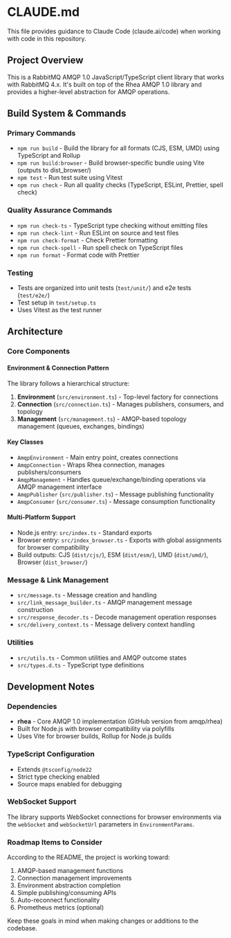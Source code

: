 # CLAUDE.md

This file provides guidance to Claude Code (claude.ai/code) when working with code in this repository.

## Project Overview

This is a RabbitMQ AMQP 1.0 JavaScript/TypeScript client library that works with RabbitMQ 4.x. It's built on top of the Rhea AMQP 1.0 library and provides a higher-level abstraction for AMQP operations.

## Build System & Commands

### Primary Commands
- `npm run build` - Build the library for all formats (CJS, ESM, UMD) using TypeScript and Rollup
- `npm run build:browser` - Build browser-specific bundle using Vite (outputs to dist_browser/)
- `npm test` - Run test suite using Vitest
- `npm run check` - Run all quality checks (TypeScript, ESLint, Prettier, spell check)

### Quality Assurance Commands
- `npm run check-ts` - TypeScript type checking without emitting files
- `npm run check-lint` - Run ESLint on source and test files
- `npm run check-format` - Check Prettier formatting
- `npm run check-spell` - Run spell check on TypeScript files
- `npm run format` - Format code with Prettier

### Testing
- Tests are organized into unit tests (`test/unit/`) and e2e tests (`test/e2e/`)
- Test setup in `test/setup.ts`
- Uses Vitest as the test runner

## Architecture

### Core Components

#### Environment & Connection Pattern
The library follows a hierarchical structure:
1. **Environment** (`src/environment.ts`) - Top-level factory for connections
2. **Connection** (`src/connection.ts`) - Manages publishers, consumers, and topology
3. **Management** (`src/management.ts`) - AMQP-based topology management (queues, exchanges, bindings)

#### Key Classes
- `AmqpEnvironment` - Main entry point, creates connections
- `AmqpConnection` - Wraps Rhea connection, manages publishers/consumers
- `AmqpManagement` - Handles queue/exchange/binding operations via AMQP management interface
- `AmqpPublisher` (`src/publisher.ts`) - Message publishing functionality
- `AmqpConsumer` (`src/consumer.ts`) - Message consumption functionality

#### Multi-Platform Support
- Node.js entry: `src/index.ts` - Standard exports
- Browser entry: `src/index_browser.ts` - Exports with global assignments for browser compatibility
- Build outputs: CJS (`dist/cjs/`), ESM (`dist/esm/`), UMD (`dist/umd/`), Browser (`dist_browser/`)

### Message & Link Management
- `src/message.ts` - Message creation and handling
- `src/link_message_builder.ts` - AMQP management message construction
- `src/response_decoder.ts` - Decode management operation responses
- `src/delivery_context.ts` - Message delivery context handling

### Utilities
- `src/utils.ts` - Common utilities and AMQP outcome states
- `src/types.d.ts` - TypeScript type definitions

## Development Notes

### Dependencies
- **rhea** - Core AMQP 1.0 implementation (GitHub version from amqp/rhea)
- Built for Node.js with browser compatibility via polyfills
- Uses Vite for browser builds, Rollup for Node.js builds

### TypeScript Configuration
- Extends `@tsconfig/node22`
- Strict type checking enabled
- Source maps enabled for debugging

### WebSocket Support
The library supports WebSocket connections for browser environments via the `webSocket` and `webSocketUrl` parameters in `EnvironmentParams`.

### Roadmap Items to Consider
According to the README, the project is working toward:
1. AMQP-based management functions
2. Connection management improvements
3. Environment abstraction completion
4. Simple publishing/consuming APIs
5. Auto-reconnect functionality
6. Prometheus metrics (optional)

Keep these goals in mind when making changes or additions to the codebase.